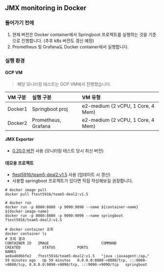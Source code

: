 ## JMX monitoring in Docker

### 들어가기 전에
1. 현재 버전은 Docker container에서 Springboot 프로젝트를 실행하는 것을 기준으로 진행합니다. (추후 k8s 버전도 갱신 예정)
2. Prometheus 및 Grafana도 Docker container에서 실행합니다.

### 실행 환경
#### GCP VM
> 해당 모니터링 테스트는 GCP VM에서 진행했습니다.

|VM 구분|실행 구분|VM 유형|
|:--|:--|:--|
|Docker1|Springboot proj|e2-medium (2 vCPU, 1 Core, 4 Mem)|
|Docker2|Prometheus, Grafana|e2-medium (2 vCPU, 1 Core, 4 Mem)|

#### JMX Exporter
- [0.20.0 버전](https://repo1.maven.org/maven2/io/prometheus/jmx/jmx_prometheus_javaagent/0.20.0/jmx_prometheus_javaagent-0.20.0.jar) 사용 (모니터링 테스트 당시 최신 버전)

#### 데모용 프로젝트
- [ftest5916/team5-deal2:v1.5](https://hub.docker.com/r/ftest5916/team5-deal2/tags) 사용 (업데이트 시 갱신)
- 사용할 springboot 프로젝트가 있다면 직접 작성해보길 권장합니다.

```shell
# docker image pull
docker pull ftest5916/team5-deal2:v1.5
```
```shell
# docker run
docker run -p 8080:8080 -p 9090:9090 --name ${container-name} ${docker-image-name}
docker run -p 8080:8080 -p 9090:9090 --name springboot ftest5916/team5-deal2:v1.5
```
```shell
# docker container 조회
docker container ls
# 조회 결과
CONTAINER ID   IMAGE                        COMMAND                  CREATED          STATUS          PORTS                                                                                  NAMES
ae8a40dbbfe2   ftest5916/team5-deal2:v1.5   "java -javaagent:/ap…"   59 minutes ago   Up 59 minutes   0.0.0.0:8080->8080/tcp, :::8080->8080/tcp, 0.0.0.0:9090->9090/tcp, :::9090->9090/tcp   springboot
```